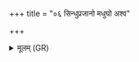 +++
title = "०६ सिन्धुप्रजानो मधुघो अश्व"

+++
<details><summary>मूलम् (GR)</summary>

सिन्धुप्रजानो मधुघो  
अश्व इव नीयते जनाँ अनु ।  
स मा (…) ॥
</details>